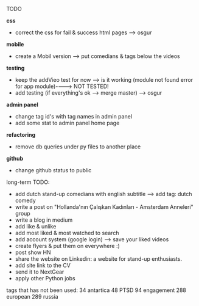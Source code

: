 TODO

**css**
* correct the css for fail & success html pages --> osgur

**mobile**
* create a Mobil version —> put comedians & tags below the videos
  
**testing**
* keep the addVieo test for now --> is it working (module not found error for app module)----> NOT TESTED!
* add testing (if everything's ok --> merge master) --> osgur
  
**admin panel**
* change tag id's with tag names in admin panel
* add some stat to admin panel home page
   
**refactoring**
* remove db queries under py files to another place

**github**
* change github status to public


long-term TODO:
* add dutch stand-up comedians with english subtitle --> add tag: dutch comedy
* write a post on "Hollanda'nın Çalışkan Kadınları - Amsterdam Anneleri" group
* write a blog in medium
* add like & unlike
* add most liked & most watched to search
* add account system (google login) --> save your liked videos
* create flyers & put them on everywhere :)
* post show HN
* share the website on Linkedin: a website for stand-up enthusiasts.
* add site link to the CV 
* send it to NextGear 
* apply other Python jobs


tags that has not been used:
34 antartica
48 PTSD
94 engagement
288 european
289 russia


